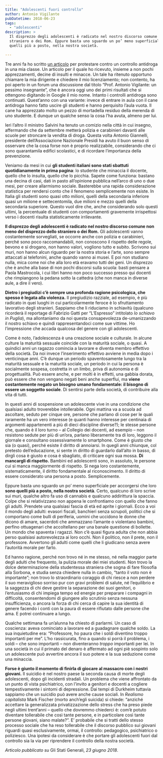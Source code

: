 ```yaml
---
title: "Adolescenti fuori controllo"
author: Antonio Vigilante
pubDatetime: 2018-06-23
tags: 
  - "adolescenti"
description: >
  Il disprezzo degli adolescenti è radicato nel nostro discorso comune non meno del disprezzo dello 
  straniero o dei Rom. Eppure basta uno sguardo un po’ meno superficiale per accorgersi che loro sono 
  quelli più a posto, nella nostra società.
  
---
```


Tre anni fa ho scritto [un articolo](https://www.glistatigenerali.com/scuola/la-cultura-della-repressione/) per protestare contro un controllo antidroga in una mia classe. Un articolo per il quale ho ricevuto, insieme a non pochi apprezzamenti, decine di insulti e minacce. Un tale ha ritenuto opportuno chiamare la mia dirigente e chiedere il mio licenziamento; non contento, ha poi aperto in un forum una discussione dal titolo “Prof. Antonio Vigilante: un pessimo insegnante”, che è ancora oggi uno dei primi risultati che si ottengono digitando in Google il mio nome. Intanto i controlli antidroga sono continuati. Quest’anno con una variante: invece di entrare in aula con il cane antidroga hanno fatto uscire gli studenti e hanno perquisito l’aula vuota. Il cane ha apprezzato molto un pezzo di mortadella residuo della merenda di uno studente. E dunque un qualche senso la cosa l’ha avuta, almeno per lui.

Ieri l’altro il ministro Salvini ha tenuto un comizio nella città in cui insegno, affermando che da settembre metterà polizia e carabinieri davanti alle scuole per stroncare la vendita di droga. Questa volta Antonio Giannelli, presidente dell’Associazione Nazionale Presidi ha avuto il buon senso di osservare che la cosa forse non è proprio realizzabile, considerando che ci sono quarantamila edifici scolastici, e di ricordare l’importanza della prevenzione.

Veniamo da mesi in cui **gli studenti italiani sono stati sbattuti quotidianamente in prima pagina**: lo studente che minaccia il docente, quello che lo insulta, quello che lo picchia. Sapete come funziona: bastano una decina di casi, dati in pasto all’opinione pubblica nell’arco di uno o due mesi, per creare allarmismo sociale. Basterebbe una rapida considerazione statistica per rendersi conto che il fenomeno semplicemente non esiste. In Italia gli studenti sono quasi otto milioni, quelli della secondaria inferiore quasi un milione e settecentomila, due milioni e mezzo quelli della secondaria superiore. Questo vuol dire che, anche considerando solo questi ultimi, la percentuale di studenti con comportamenti gravemente irrispettosi verso i docenti risulta statisticamente irrilevante.

**Il disprezzo degli adolescenti è radicato nel nostro discorso comune non meno del disprezzo dello straniero o dei Rom.** Gli adolescenti vanno costantemente sorvegliati, se occorre anche con polizia e carabinieri, perché sono poco raccomandabili, non conoscono il rispetto delle regole, bevono e si drogano, non hanno valori, vogliono tutto e subito. Scrivono sui muri, non hanno alcun riguardo per la nostra storia e l’arte, sono sempre attaccati ai telefonini, anche quando vanno ai musei. E poi non studiano nulla, mica come noi che alla loro età eravamo tutti dei geni. Un disprezzo che è anche alla base di non pochi discorsi sulla scuola: basti pensare a Paola Mastrocola, i cui libri hanno non poco successo presso qui docenti che rimpiangono la pedana sotto la cattedra (che non manca in diverse aule, a dire il vero).

**Dietro i pregiudizi c’è sempre una profonda ragione psicologica, che spesso è legata alla violenza.** Il pregiudizio razziale, ad esempio, è più radicato in quei luoghi in cui particolarmente feroce è lo sfruttamento lavorativo degli stranieri. Sappiamo che li riduciamo in schiavitù (qualcuno ricorderà il reportage di Fabrizio Gatti per “L’Espresso” intitolato _Io schiavo in Puglia_), ma allontaniamo da noi questa consapevolezza de-umanizzando il nostro schiavo e quindi rappresentandoci come sue vittime. Ho l’impressione che accada qualcosa del genere con gli adolescenti.

Come è noto, l’adolescenza è una creazione sociale e culturale. In alcune culture la maturità sessuale coincide con la maturità sociale, o quasi. A quindici anni un ragazzo comincia a lavorare e diventa membro effettivo della società. Da noi invece l’inserimento effettivo avviene in media dopo i venticinque anni. C’è dunque un periodo spaventosamente lungo tra la maturità sessuale e la maturità sociale, un periodo in cui la persona è socialmente sospesa, costretta in un limbo, priva di autonomia e di progettualità. Può essere anche, e per molti è in effetti, una gabbia dorata, può essere che non vengano negati beni anche superflui, ma **viene costantemente negato un bisogno umano fondamentale: il bisogno di essere un soggetto sociale**. Di sentirsi parte della società, di contribuire alla vita di tutti.

In questi anni di sospensione un adolescente vive in una condizione che qualsiasi adulto troverebbe intollerabile. Ogni mattina va a scuola ad ascoltare, seduto per cinque ore, persone che parlano di cose per le quali raramente ha un vero interesse (e quanti hanno interesse per centinaia di argomenti appartenenti a più di dieci discipline diverse?); le stesse persone che, quando è il loro turno – al Collegio dei docenti, ad esempio – non resistono sedute per più di un’ora, parlano liberamente tra di loro, leggono il giornale e consultano ossessivamente lo smartphone. Come è giusto che sia (o quasi), perché esiste il diritto di annoiarsi. In quegli anni chiunque, col pretesto dell’educazione, si sente in diritto di guardarlo dall’alto in basso, di dirgli cosa è giusto e cosa è sbagliato, di criticare ogni sua mossa. **Di mancargli di rispetto.** Bambini ed adolescenti sono, in assoluto, le persone cui si manca maggiormente di rispetto. Si nega loro costantemente, sistematicamente, il diritto fondamentale al riconoscimento. Il diritto di essere considerato una persona a posto. Semplicemente.

Eppure basta uno sguardo un po’ meno superficiale per accorgersi che loro **sono quelli più a posto, nella nostra società**. Certo, qualcuno di loro scrive sui muri, qualche altro fa uso di cannabis e qualcuno addirittura la spaccia. Colpe che si relativizzano non appena le confrontiamo con quello che fanno gli adulti. Prendete una qualsiasi fascia di età ed aprite i giornali. Ecco a voi il mondo degli adulti: evasori fiscali, banchieri senza scrupoli, politici che si comportano come bulli di periferia, uomini che uccidono le donne che dicono di amare, sacerdoti che ammazzano l’amante o violentano bambini, perfino ottuagenari che accoltellano per una banale questione di bollette. Un mondo che spaventa i ragazzi. Non c’è quasi figura adulta che non abbia perso qualsiasi autorevolezza ai loro occhi. Non il politico, non il prete, non il professore. Avvertono gli adulti come quelli che li giudicano senza avere l’autorità morale per farlo.

Ed hanno ragione, perché non trovo né in me stesso, né nella maggior parte degli adulti che frequento, la pulizia morale dei miei studenti. Non trovo la dolce determinazione della studentessa straniera che sogna di fare filosofia alla Sorbona, e studia senza chiedere nulla in cambio, “tanto il voto non è importante”; non trovo lo straordinario coraggio di chi riesce a non perdere il suo meraviglioso sorriso pur con gravi problemi di salute, né l’equilibrio e la saggezza di chi deve gestire la separazione dei suoi genitori, o l’entusiasmo di chi impiega tempo ed energie per preparare i compagni in difficoltà, consentendomi di giungere allo scrutinio senza nessuna insufficienza, o ancora la forza di chi cerca di capire la sua identità di genere facendo i conti con la paura di essere rifiutato dalle persone che ama. E potrei continuare a lungo.

Qualche settimana fa un’alunna ha chiesto di parlarmi. Un caso di coscienza: aveva cominciato a lavorare ed a guadagnare qualche soldo. La sua inquietudine era: “Professore, ho paura che i soldi diventino troppo importanti per me”. L’ho rassicurata, fino a quando si porrà il problema, i soldi – che sono importanti – non diventeranno _troppo_ importanti per lei. In una società in cui il primato del denaro è affermato ad ogni piè sospinto solo un adolescente può avvertire ancora il suo potere e la sua seduzione come una minaccia.

**Forse è giunto il momento di finirla di giocare al massacro con i nostri giovani.** Il suicidio è nel nostro paese la seconda causa di morte degli adolescenti, dopo gli incidenti stradali. Un problema che viene affrontato da un punto di vista psichiatrico, con l’invito a genitori e docenti a cogliere tempestivamente i sintomi di depressione. Dai tempi di Durkheim tuttavia sappiamo che un suicidio può avere anche cause sociali. In _Realismo capitalista_ Mark Fischer (morto anch’egli suicida) si chiede: “anziché accettare la generalizzata privatizzazione dello stress che ha preso piede negli ultimi trent’anni – quello che dovremmo chiederci è: com’è potuto diventare tollerabile che così tante persone, e in particolare così tante persone giovani, siano malate?”. E’ probabile che si tratti dello stesso processo sociale che ha reso tollerabile che il discorso pubblico sui giovani riguardi quasi esclusivamente, ormai, il controllo: pedagogico, psichiatrico o poliziesco. Una ipotesi da considerare è che portare gli adolescenti fuori dal controllo sia la via per riprendere il controllo della nostra società.


_Articolo pubblicato su_ Gli Stati Generali, _23 giugno 2018_.
